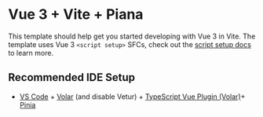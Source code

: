 # Vue 3 + Vite + Piana

This template should help get you started developing with Vue 3 in Vite. The template uses Vue 3 `<script setup>` SFCs,
check out the [script setup docs](https://v3.vuejs.org/api/sfc-script-setup.html#sfc-script-setup) to learn more.

## Recommended IDE Setup

- [VS Code](https://code.visualstudio.com/) + [Volar](https://marketplace.visualstudio.com/items?itemName=Vue.volar)
  (and disable Vetur) +
  [TypeScript Vue Plugin (Volar)](https://marketplace.visualstudio.com/items?itemName=Vue.vscode-typescript-vue-plugin)+
  [Pinia](https://pinia.vuejs.org/)
